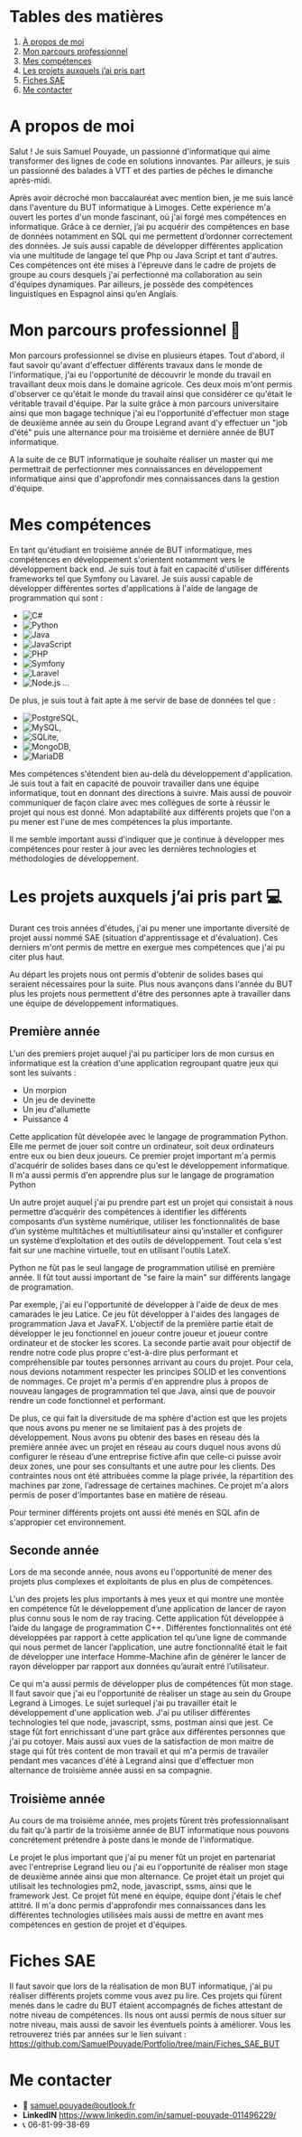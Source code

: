 # Tables des matières

1. [À propos de moi](#a-propos-de-moi)
2. [Mon parcours professionnel](#mon-parcours-professionnel-)
3. [Mes compétences](#mes-compétences)
4. [Les projets auxquels j’ai pris part](#les-projets-auxquels-jai-pris-part-)
6. [Fiches SAE](#fiches-SAE)
7. [Me contacter](#me-contacter)


# A propos de moi

Salut ! Je suis Samuel Pouyade, un passionné d'informatique qui aime transformer des lignes de code en solutions innovantes. Par ailleurs, je suis un passionné des balades à VTT et des parties de pêches le dimanche après-midi.

Après avoir décroché mon baccalauréat avec mention bien, je me suis lancé dans l'aventure du BUT informatique à Limoges. Cette expérience m'a ouvert les portes d'un monde fascinant, où j'ai forgé mes compétences en informatique.
Grâce à ce dernier,  j’ai pu acquérir des compétences en base de données notamment en SQL qui me permettent d’ordonner correctement des données. 
Je suis aussi capable de développer différentes application via une multitude de langage tel que Php ou Java Script et tant d'autres. 
Ces compétences ont été mises à l'épreuve dans le cadre de projets de groupe au cours desquels j'ai perfectionné ma collaboration au sein d'équipes dynamiques. 
Par ailleurs, je possède des compétences linguistiques en Espagnol ainsi qu’en Anglais. 

# Mon parcours professionnel 📖

Mon parcours professionnel se divise en plusieurs étapes. Tout d'abord, il faut savoir qu'avant d'effectuer différents travaux dans le monde de l'informatique, j'ai eu l'opportunité de découvrir le monde du travail en travaillant deux mois dans le domaine agricole. Ces deux mois m'ont permis d'observer ce qu'était le monde du travail ainsi que considérer ce qu'était le véritable travail d'équipe.
Par la suite grâce à mon parcours universitaire ainsi que mon bagage technique j'ai eu l'opportunité d'effectuer mon stage de deuxième année au sein du Groupe Legrand avant d'y effectuer un "job d'été" puis une alternance pour ma troisième et dernière année de BUT informatique.

A la suite de ce BUT informatique je souhaite réaliser un master qui me permettrait de perfectionner mes connaissances en développement informatique ainsi que d'approfondir mes connaissances dans la gestion d'équipe. 

# Mes compétences

En tant qu'étudiant en troisième année de BUT informatique, mes compétences en développement s'orientent notamment vers le développement back end. Je suis tout à fait en capacité d'utiliser différents frameworks tel que Symfony ou Lavarel. Je suis aussi capable de développer différentes sortes d'applications à l'aide de langage de programmation qui sont :

- ![C#](https://img.shields.io/badge/c%23-%23239120.svg?style=flat&logo=c-sharp&logoColor=white)
- ![Python](https://img.shields.io/badge/Python-3776AB?style=flat&logo=python&logoColor=white)
- ![Java](https://img.shields.io/badge/java-%23ED8B00.svg?style=flat&logo=openjdk&logoColor=white)
- ![JavaScript](https://img.shields.io/badge/JavaScript-F7DF1E?style=flat&logo=javascript&logoColor=black) 
- ![PHP](https://img.shields.io/badge/PHP-777BB4?style=flat&logo=php&logoColor=white) 
- ![Symfony](https://img.shields.io/badge/Symfony-000000?style=flat&logo=symfony&logoColor=white) 
- ![Laravel](https://img.shields.io/badge/Laravel-FF2D20?style=flat&logo=laravel&logoColor=white) 
- ![Node.js](https://img.shields.io/badge/Node.js-339933?style=flat&logo=node.js&logoColor=white)
...

De plus, je suis tout à fait apte à me servir de base de données tel que :
- ![PostgreSQL](https://img.shields.io/badge/PostgreSQL-4169E1?style=flat&logo=postgresql&logoColor=white),
- ![MySQL](https://img.shields.io/badge/MySQL-4479A1?style=flat&logo=mysql&logoColor=white),
- ![SQLite](https://img.shields.io/badge/SQLite-003B57?style=flat&logo=sqlite&logoColor=white),
- ![MongoDB](https://img.shields.io/badge/MongoDB-47A248?style=flat&logo=mongodb&logoColor=white),
- ![MariaDB](https://img.shields.io/badge/MariaDB-003545?style=flat&logo=mariadb&logoColor=white)

Mes compétences s'étendent bien au-delà du développement d'application. Je suis tout a fait en capacité de pouvoir travailler dans une équipe informatique, tout en donnant des directions à suivre. Mais aussi de pouvoir communiquer de façon claire avec mes collègues de sorte à réussir le projet qui nous est donné. Mon adaptabilité aux différents projets que l'on a pu mener est l'une de mes compétences la plus importante.

Il me semble important aussi d'indiquer que je continue à développer mes compétences pour rester à jour avec les dernières technologies et méthodologies de développement.

# Les projets auxquels j’ai pris part 💻

Durant ces trois années d'études, j'ai pu mener une importante diversité de projet aussi nommé SAE (situation d'apprentissage et d'évaluation). Ces derniers m'ont permis de mettre en exergue mes compétences que j'ai pu citer plus haut.

Au départ les projets nous ont permis d'obtenir de solides bases qui seraient nécessaires pour la suite. Plus nous avançons dans l'année du BUT plus les projets nous permettent d'être des personnes apte à travailler dans une équipe de développement informatiques.

## Première année
L'un des premiers projet auquel j'ai pu participer lors de mon cursus en informatique est la création d'une application regroupant quatre jeux qui sont les suivants : 
- Un morpion
- Un jeu de devinette
- Un jeu d'allumette
- Puissance 4

Cette application fût dévelopée avec le langage de programmation Python. Elle me permet de jouer soit contre un ordinateur, soit deux ordinateurs entre eux ou bien deux joueurs.
Ce premier projet important m'a permis d'acquérir de solides bases dans ce qu'est le développement informatique. Il m'a aussi permis d'en apprendre plus sur le langage de programation Python

Un autre projet auquel j'ai pu prendre part est un projet qui consistait à nous permettre d’acquérir des compétences à identifier les différents composants d’un système numérique, utiliser les fonctionnalités de base d’un système multitâches et multiutilisateur ainsi qu’installer et configurer un système d’exploitation et des outils de développement. Tout cela s'est fait sur une machine virtuelle, tout en utilisant l'outils LateX. 

Python ne fût pas le seul langage de programmation utilisé en première année. Il fût tout aussi important de "se faire la main" sur différents langage de programation. 

Par exemple, j'ai eu l'opportunité de développer à l'aide de deux de mes camarades le jeu Latice. Ce jeu fût développer à l'aides des langages de programmation Java et JavaFX. L'objectif de la première partie était de développer le jeu fonctionnel en joueur contre joueur et joueur contre ordinateur et de stocker les scores. La seconde partie avait pour objectif de rendre notre code plus propre c'est-à-dire plus performant et compréhensible par toutes personnes arrivant au cours du projet. Pour cela, nous devions notamment respecter les principes SOLID et les conventions de nommages. Ce projet m'a permis d'en apprendre plus à propos de nouveau langages de programmation tel que Java, ainsi que de pouvoir rendre un code fonctionnel et performant.

De plus, ce qui fait la diversitude de ma sphère d'action est que les projets que nous avons pu mener ne se limitaient pas à des projets de développement. Nous avons pu obtenir des bases en réseau dés la première année avec un projet en réseau au cours duquel nous avons dû configurer le réseau d’une entreprise fictive afin que celle-ci puisse avoir deux zones, une pour ses consultants et une autre pour les clients. Des contraintes nous ont été attribuées comme la plage privée, la répartition des machines par zone, l’adressage de certaines machines. Ce projet m'a alors permis de poser d'importantes base en matière de réseau.

Pour terminer différents projets ont aussi été menés en SQL afin de s'appropier cet environnement.

## Seconde année

Lors de ma seconde année, nous avons eu l'opportunité de mener des projets plus complexes et exploitants de plus en plus de compétences.

L'un des projets les plus importants à mes yeux et qui montre une montée en compétence fût le développement d’une application de lancer de rayon plus connu sous le nom de ray tracing. Cette application fût développée à l’aide du langage de programmation C++. Différentes fonctionnalités ont été développées par rapport à cette application tel qu’une ligne de commande qui nous permet de lancer l’application, une autre fonctionnalité était le fait de développer une interface Homme-Machine afin de générer le lancer de rayon développer par rapport aux données qu’aurait entré l’utilisateur.

Ce qui m'a aussi permis de développer plus de compétences fût mon stage.
Il faut savoir que j'ai eu l'opportunité de réaliser un stage au sein du Groupe Legrand à Limoges. Le sujet surlequel j'ai pu travailler était le développement d'une application web. J'ai pu utiliser différentes technologies tel que node, javascript, ssms, postman ainsi que jest. Ce stage fût fort enrichissant d'une part grâce aux différentes personnes que j'ai pu cotoyer. Mais aussi aux vues de la satisfaction de mon maitre de stage qui fût très content de mon travail et qui m'a permis de travailer pendant mes vacances d'été à Legrand ainsi que d'effectuer mon alternance de troisième année aussi en sa compagnie.

## Troisième année

Au cours de ma troisième année, mes projets fûrent très professionnalisant  du fait qu'à partir de la troisième année de BUT informatique nous pouvons concrétement prétendre à poste dans le monde de l'informatique. 

Le projet le plus important que j'ai pu mener fût un projet en partenariat avec l'entreprise Legrand lieu ou j'ai eu l'opportunité de réaliser mon stage de deuxième année ainsi que mon alternance. Ce projet était un projet qui utilisait les technologies pm2, node, javascript, ssms, ainsi que le framework Jest. Ce projet fût mené en équipe, équipe dont j'étais le chef attitré. Il m'a donc permis d'approfondir mes connaissances dans les différentes technologies utilisées mais aussi de mettre en avant mes compétences en gestion de projet et d'équipes. 


# Fiches SAE

Il faut savoir que lors de la réalisation de mon BUT informatique, j'ai pu réaliser différents projets comme vous avez pu lire. Ces projets qui fûrent menés dans le cadre du BUT étaient accompagnés de fiches attestant de notre niveau de compétences. Ils nous ont aussi permis de nous situer sur notre niveau, mais aussi de savoir les éventuels points à améliorer. Vous les retrouverez triés par années sur le lien suivant : https://github.com/SamuelPouyade/Portfolio/tree/main/Fiches_SAE_BUT

# Me contacter

- 📧 samuel.pouyade@outlook.fr
-  **LinkedIN** https://www.linkedin.com/in/samuel-pouyade-011496229/
- 📞 06-81-99-38-69


